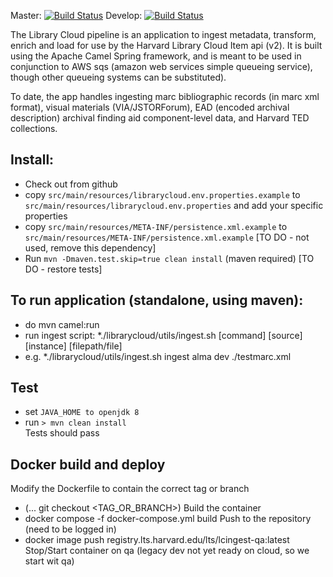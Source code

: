 

Master: [![Build Status](https://travis-ci.org/harvard-library/librarycloud_ingest.png?branch=master)](https://travis-ci.org/harvard-library/librarycloud_ingest)
Develop: [![Build Status](https://travis-ci.org/harvard-library/librarycloud_ingest.png?branch=develop)](https://travis-ci.org/harvard-library/librarycloud_ingest) 


The Library Cloud pipeline is an application to ingest metadata, transform, enrich and load for use by the Harvard Library Cloud Item api (v2). 
It is built using the Apache Camel Spring framework, and is meant to be used in conjunction to AWS sqs (amazon web services simple queueing service), though other queueing systems can be substituted).

To date, the app handles ingesting marc bibliographic records (in marc xml format), visual materials (VIA/JSTORForum), EAD (encoded archival description) archival finding aid component-level data, and Harvard TED collections.

## Install:
* Check out from github
* copy ```src/main/resources/librarycloud.env.properties.example``` to
```src/main/resources/librarycloud.env.properties``` and add your specific properties
* copy ```src/main/resources/META-INF/persistence.xml.example``` to
```src/main/resources/META-INF/persistence.xml.example``` [TO DO - not used, remove this dependency]
* Run ```mvn -Dmaven.test.skip=true clean install``` (maven required) [TO DO - restore tests]

## To run application (standalone, using maven):

* do mvn camel:run
* run ingest script:
*./librarycloud/utils/ingest.sh [command] [source] [instance] [filepath/file]
* e.g.
*./librarycloud/utils/ingest.sh ingest alma dev ./testmarc.xml

## Test
- set `JAVA_HOME to openjdk 8`
- run `> mvn clean install`  
Tests should pass

## Docker build and deploy
Modify the Dockerfile to contain the correct tag or branch  
- (... git checkout <TAG_OR_BRANCH>)
Build the container
- docker compose -f docker-compose.yml build
Push to the repository (need to be logged in)
- docker image push registry.lts.harvard.edu/lts/lcingest-qa:latest
Stop/Start container on qa (legacy dev not yet ready on cloud, so we start wit qa)




